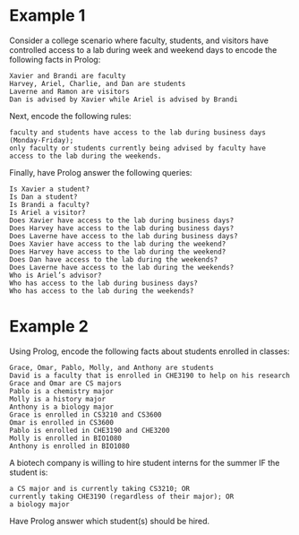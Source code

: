 # Example 1

Consider a college scenario where faculty, students, and visitors have controlled access to a lab during week and weekend days to encode the following facts in Prolog:  

```
Xavier and Brandi are faculty
Harvey, Ariel, Charlie, and Dan are students 
Laverne and Ramon are visitors
Dan is advised by Xavier while Ariel is advised by Brandi
```

Next, encode the following rules: 

```
faculty and students have access to the lab during business days (Monday-Friday); 
only faculty or students currently being advised by faculty have access to the lab during the weekends.  
```
 
Finally, have Prolog answer the following queries:  

```
Is Xavier a student?  
Is Dan a student?  
Is Brandi a faculty?  
Is Ariel a visitor?  
Does Xavier have access to the lab during business days?  
Does Harvey have access to the lab during business days?  
Does Laverne have access to the lab during business days?  
Does Xavier have access to the lab during the weekend?  
Does Harvey have access to the lab during the weekend?  
Does Dan have access to the lab during the weekends?  
Does Laverne have access to the lab during the weekends?   
Who is Ariel’s advisor?  
Who has access to the lab during business days?  
Who has access to the lab during the weekends?  
```

# Example 2

Using Prolog, encode the following facts about students enrolled in classes:  

```
Grace, Omar, Pablo, Molly, and Anthony are students
David is a faculty that is enrolled in CHE3190 to help on his research
Grace and Omar are CS majors
Pablo is a chemistry major
Molly is a history major
Anthony is a biology major
Grace is enrolled in CS3210 and CS3600
Omar is enrolled in CS3600
Pablo is enrolled in CHE3190 and CHE3200
Molly is enrolled in BIO1080
Anthony is enrolled in BIO1080
```

A biotech company is willing to hire student interns for the summer IF the student is:  

```
a CS major and is currently taking CS3210; OR  
currently taking CHE3190 (regardless of their major); OR 
a biology major
```

Have Prolog answer which student(s) should be hired.   